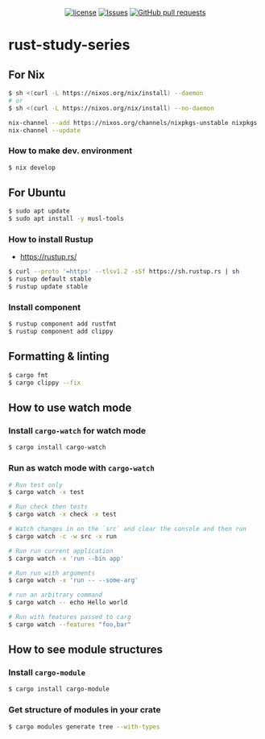 <p align="center">
  <a href="https://github.com/mingyuchoo/rust-study-series/blob/main/LICENSE"><img alt="license" src="https://img.shields.io/github/license/mingyuchoo/rust-study-series"/></a>
  <a href="https://github.com/mingyuchoo/rust-study-series/issues"><img alt="Issues" src="https://img.shields.io/github/issues/mingyuchoo/rust-study-series?color=appveyor" /></a>
  <a href="https://github.com/mingyuchoo/rust-study-series/pulls"><img alt="GitHub pull requests" src="https://img.shields.io/github/issues-pr/mingyuchoo/rust-study-series?color=appveyor" /></a>
</p>

# rust-study-series

## For Nix

```bash
$ sh <(curl -L https://nixos.org/nix/install) --daemon
# or
$ sh <(curl -L https://nixos.org/nix/install) --no-daemon

nix-channel --add https://nixos.org/channels/nixpkgs-unstable nixpkgs
nix-channel --update
```

### How to make dev. environment

```bash
$ nix develop
```

## For Ubuntu

```bash
$ sudo apt update
$ sudo apt install -y musl-tools
```

### How to install Rustup

- <https://rustup.rs/>

```bash
$ curl --proto '=https' --tlsv1.2 -sSf https://sh.rustup.rs | sh
$ rustup default stable
$ rustup update stable
```
### Install component

```bash
$ rustup component add rustfmt
$ rustup component add clippy
```
## Formatting & linting

```bash
$ cargo fmt
$ cargo clippy --fix
```

## How to use watch mode

### Install `cargo-watch` for watch mode

```bash
$ cargo install cargo-watch
```

### Run as watch mode with `cargo-watch`

```bash
# Run test only
$ cargo watch -x test

# Run check then tests
$ cargo watch -x check -x test

# Watch changes in on the `src` and clear the console and then run
$ cargo watch -c -w src -x run

# Run run current application
$ cargo watch -x 'run --bin app'

# Run run with arguments
$ cargo watch -x 'run -- --some-arg'

# run an arbitrary command
$ cargo watch -- echo Hello world

# Run with features passed to carg
$ cargo watch --features "foo,bar"
```

## How to see module structures

### Install `cargo-module`

```bash
$ cargo install cargo-module
```

### Get structure of modules in your crate

```bash
$ cargo modules generate tree --with-types
```
